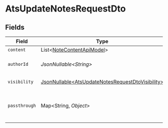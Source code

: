 # AtsUpdateNotesRequestDto


## Fields

| Field                                                                                                              | Type                                                                                                               | Required                                                                                                           | Description                                                                                                        | Example                                                                                                            |
| ------------------------------------------------------------------------------------------------------------------ | ------------------------------------------------------------------------------------------------------------------ | ------------------------------------------------------------------------------------------------------------------ | ------------------------------------------------------------------------------------------------------------------ | ------------------------------------------------------------------------------------------------------------------ |
| `content`                                                                                                          | List\<[NoteContentApiModel](../../models/components/NoteContentApiModel.md)>                                       | :heavy_minus_sign:                                                                                                 | N/A                                                                                                                |                                                                                                                    |
| `authorId`                                                                                                         | *JsonNullable\<String>*                                                                                            | :heavy_minus_sign:                                                                                                 | Unique identifier of the author                                                                                    | 1234567890                                                                                                         |
| `visibility`                                                                                                       | [JsonNullable\<AtsUpdateNotesRequestDtoVisibility>](../../models/components/AtsUpdateNotesRequestDtoVisibility.md) | :heavy_minus_sign:                                                                                                 | Visibility of the note                                                                                             | public                                                                                                             |
| `passthrough`                                                                                                      | Map\<String, *Object*>                                                                                             | :heavy_minus_sign:                                                                                                 | Value to pass through to the provider                                                                              | {<br/>"other_known_names": "John Doe"<br/>}                                                                        |